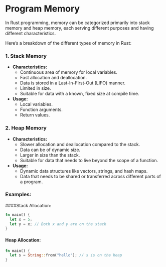 # Program Memory


In Rust programming, memory can be categorized primarily into stack memory and heap memory, each serving different purposes and having different characteristics.

Here’s a breakdown of the different types of memory in Rust:

### 1. **Stack Memory**
- **Characteristics:**
  - Continuous area of memory for local variables.
  - Fast allocation and deallocation.
  - Data is stored in a Last-In-First-Out (LIFO) manner.
  - Limited in size.
  - Suitable for data with a known, fixed size at compile time.
- **Usage:**
  - Local variables.
  - Function arguments.
  - Return values.


### 2. **Heap Memory**
- **Characteristics:**
  - Slower allocation and deallocation compared to the stack.
  - Data can be of dynamic size.
  - Larger in size than the stack.
  - Suitable for data that needs to live beyond the scope of a function.
- **Usage:**
  - Dynamic data structures like vectors, strings, and hash maps.
  - Data that needs to be shared or transferred across different parts of a program.


### Examples:

####Stack Allocation:

```rust
fn main() {
  let x = 5;
  let y = x; // Both x and y are on the stack
}
```

#### Heap Allocation:

```rust
fn main() {
  let s = String::from("hello"); // s is on the heap
}
```
